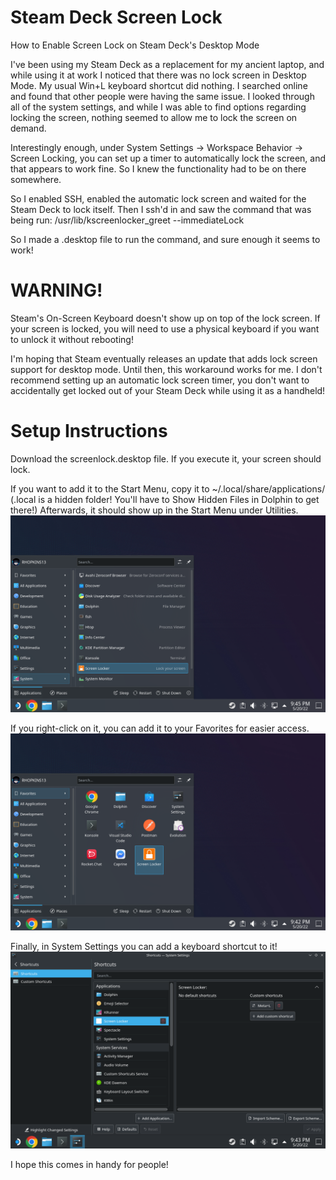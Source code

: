 # Steam Deck Screen Lock
How to Enable Screen Lock on Steam Deck's Desktop Mode

I've been using my Steam Deck as a replacement for my ancient laptop, and while using it at work I noticed that there was no lock screen in Desktop Mode. My usual Win+L keyboard shortcut did nothing. I searched online and found that other people were having the same issue. I looked through all of the system settings, and while I was able to find options regarding locking the screen, nothing seemed to allow me to lock the screen on demand.

Interestingly enough, under System Settings -> Workspace Behavior -> Screen Locking, you can set up a timer to automatically lock the screen, and that appears to work fine. So I knew the functionality had to be on there somewhere.

So I enabled SSH, enabled the automatic lock screen and waited for the Steam Deck to lock itself. Then I ssh'd in and saw the command that was being run:
/usr/lib/kscreenlocker_greet --immediateLock

So I made a .desktop file to run the command, and sure enough it seems to work!

# WARNING!
Steam's On-Screen Keyboard doesn't show up on top of the lock screen. If your screen is locked, you will need to use a physical keyboard if you want to unlock it without rebooting!

I'm hoping that Steam eventually releases an update that adds lock screen support for desktop mode. Until then, this workaround works for me. I don't recommend setting up an automatic lock screen timer, you don't want to accidentally get locked out of your Steam Deck while using it as a handheld!

# Setup Instructions
Download the screenlock.desktop file. If you execute it, your screen should lock.

If you want to add it to the Start Menu, copy it to ~/.local/share/applications/ (.local is a hidden folder! You'll have to Show Hidden Files in Dolphin to get there!) Afterwards, it should show up in the Start Menu under Utilities.
![Screen Locker in the Start Menu](StartMenu.png)

If you right-click on it, you can add it to your Favorites for easier access.
![Screen Locker in Favorites](Favorites.png)

Finally, in System Settings you can add a keyboard shortcut to it!
![Setting Up a Keyboard Shortcut in System Settings](KeyboardShortcut.png)

I hope this comes in handy for people!
